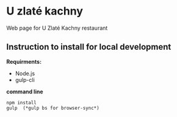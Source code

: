 # U zlaté kachny

Web page for U Zlaté Kachny restaurant

## Instruction to install for local development

**Requirments:**
- Node.js
- gulp-cli

**command line**
```
npm install
gulp  (*gulp bs for browser-sync*)
```